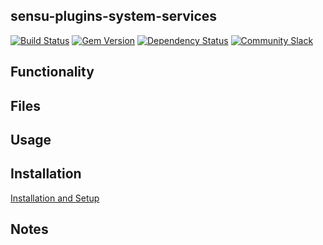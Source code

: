 ## sensu-plugins-system-services

[![Build Status](https://travis-ci.org/jovrum/sensu-plugins-system-services.svg?branch=master)](https://travis-ci.org/jovrum/sensu-plugins-system-services)
[![Gem Version](https://badge.fury.io/rb/sensu-plugins-system-services.svg)](http://badge.fury.io/rb/sensu-plugins-system-services)
[![Dependency Status](https://gemnasium.com/jovrum/sensu-plugins-system-services.svg)](https://gemnasium.com/jovrum/sensu-plugins-system-services)
[![Community Slack](https://slack.sensu.io/badge.svg)](https://slack.sensu.io/badge)

## Functionality

## Files

## Usage

## Installation

[Installation and Setup](http://sensu-plugins.io/docs/installation_instructions.html)

## Notes
